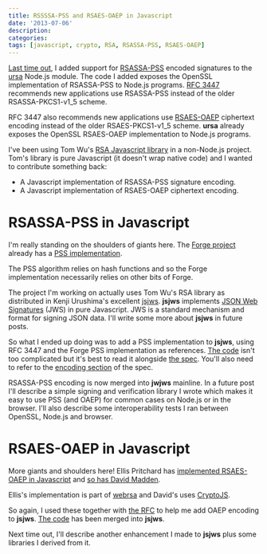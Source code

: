 ```yaml
---
title: RSSSSA-PSS and RSAES-OAEP in Javascript
date: '2013-07-06'
description:
categories:
tags: [javascript, crypto, RSA, RSASSA-PSS, RSAES-OAEP]
---
```


[Last time out](/rsassa-pss-in-node-js), I added support for [RSASSA-PSS](http://tools.ietf.org/html/rfc3447#section-8.1) encoded signatures to the [ursa](https://github.com/Obvious/ursa) Node.js module. The code I added exposes the OpenSSL implementation of RSASSA-PSS to Node.js programs. [RFC 3447](http://tools.ietf.org/html/rfc3447) recommends new applications use RSASSA-PSS instead of the older RSASSA-PKCS1-v1_5 scheme.

RFC 3447 also recommends new applications use [RSAES-OAEP](http://tools.ietf.org/html/rfc3447#section-7.1) ciphertext encoding instead of the older RSAES-PKCS1-v1\_5 scheme. __ursa__ already exposes the OpenSSL RSAES-OAEP implementation to Node.js programs.

I've been using Tom Wu's [RSA Javascript library](http://www-cs-students.stanford.edu/~tjw/jsbn/) in a non-Node.js project. Tom's library is pure Javascript (it doesn't wrap native code) and I wanted to contribute something back:

- A Javascript implementation of RSASSA-PSS signature encoding.
- A Javascript implementation of RSAES-OAEP ciphertext encoding.

# RSASSA-PSS in Javascript

I'm really standing on the shoulders of giants here. The [Forge project](https://github.com/digitalbazaar/forge) already has a [PSS implementation](https://github.com/digitalbazaar/forge/blob/master/js/pss.js).

The PSS algorithm relies on hash functions and so the Forge implementation
necessarily relies on other bits of Forge.

The project I'm working on actually uses Tom Wu's RSA library as distributed in
Kenji Urushima's excellent [jsjws](http://kjur.github.io/jsjws/). __jsjws__ implements [JSON Web Signatures](http://tools.ietf.org/html/draft-ietf-jose-json-web-signature-13) (JWS) in pure Javascript. JWS is a standard mechanism and format for signing JSON data. I'll write some more about __jsjws__ in future posts.

So what I ended up doing was to add a PSS implementation to __jsjws__, using
RFC 3447 and the Forge PSS implementation as references. [The code](https://github.com/kjur/jsjws/commit/7e9641b60ac175ceaa736a7b69ffc3d399aef239) isn't too complicated but it's best to read it alongside [the spec](http://tools.ietf.org/html/rfc3447#section-8.1). You'll also need to refer to the [encoding section](http://tools.ietf.org/html/rfc3447#section-9.1) of the spec.

RSASSA-PSS encoding is now merged into __jwjws__ mainline. In a future post I'll describe a simple signing and verification library I wrote which makes it easy to use PSS (and OAEP) for common cases on Node.js or in the browser. I'll also describe some interoperability tests I ran between OpenSSL, Node.js and browser.

# RSAES-OAEP in Javascript

More giants and shoulders here! Ellis Pritchard has [implemented RSAES-OAEP in Javascript](http://webrsa.cvs.sourceforge.net/viewvc/webrsa/Client/RSAES-OAEP.js?content-type=text%2Fplain) and [so has David Madden](https://groups.google.com/forum/#!topic/crypto-js/VotElO00yHc). 

Ellis's implementation is part of [webrsa](http://webrsa.sourceforge.net/) and David's uses [CryptoJS](https://code.google.com/p/crypto-js/).

So again, I used these together with [the RFC](http://tools.ietf.org/html/rfc3447#section-7.1) to help me add OAEP encoding to __jsjws__. [The code](https://github.com/kjur/jsjws/commit/4a2d8958c82100bf0fecfda9933bb399a83b8b14#) has been merged into __jsjws__.

Next time out, I'll describe another enhancement I made to __jsjws__ plus some libraries I derived from it.

